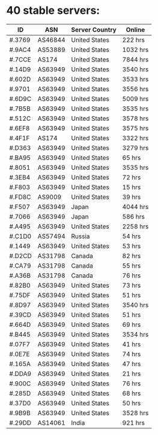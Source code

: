 # 40 stable servers:

| ID | ASN | Server Country | Online |
| ------ | ------ | ------ | ------ |
| #.3769 | AS46844 | United States | 222 hrs |
| #.9AC4 | AS53889 | United States | 1032 hrs |
| #.7CCE | AS174 | United States | 7844 hrs |
| #.14D9 | AS63949 | United States | 3540 hrs |
| #.602D | AS63949 | United States | 3533 hrs |
| #.9701 | AS63949 | United States | 3556 hrs |
| #.6D9C | AS63949 | United States | 5009 hrs |
| #.7B5B | AS63949 | United States | 3535 hrs |
| #.512C | AS63949 | United States | 3578 hrs |
| #.6EF8 | AS63949 | United States | 3575 hrs |
| #.4F1F | AS174 | United States | 3322 hrs |
| #.D363 | AS63949 | United States | 3279 hrs |
| #.BA95 | AS63949 | United States | 65 hrs |
| #.8051 | AS63949 | United States | 3535 hrs |
| #.3EB4 | AS63949 | United States | 72 hrs |
| #.F803 | AS63949 | United States | 15 hrs |
| #.FD8C | AS9009 | United States | 39 hrs |
| #.F507 | AS63949 | Japan | 4044 hrs |
| #.7066 | AS63949 | Japan | 586 hrs |
| #.A495 | AS63949 | United States | 2258 hrs |
| #.C1D0 | AS57494 | Russia | 54 hrs |
| #.1449 | AS63949 | United States | 53 hrs |
| #.D2CD | AS31798 | Canada | 82 hrs |
| #.CA79 | AS31798 | Canada | 55 hrs |
| #.A36B | AS31798 | Canada | 76 hrs |
| #.82B0 | AS63949 | United States | 73 hrs |
| #.75DF | AS63949 | United States | 51 hrs |
| #.8D97 | AS63949 | United States | 3540 hrs |
| #.39CD | AS63949 | United States | 51 hrs |
| #.664D | AS63949 | United States | 69 hrs |
| #.B445 | AS63949 | United States | 3534 hrs |
| #.07F7 | AS63949 | United States | 41 hrs |
| #.0E7E | AS63949 | United States | 74 hrs |
| #.165A | AS63949 | United States | 47 hrs |
| #.DDA9 | AS63949 | United States | 21 hrs |
| #.900C | AS63949 | United States | 76 hrs |
| #.285D | AS63949 | United States | 68 hrs |
| #.37D0 | AS63949 | United States | 50 hrs |
| #.9B9B | AS63949 | United States | 3528 hrs |
| #.29DD | AS14061 | India | 921 hrs |

